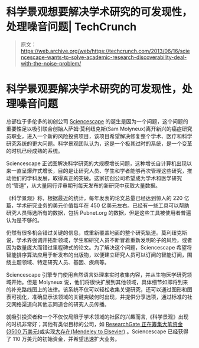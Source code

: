 # 科学景观想要解决学术研究的可发现性，处理噪音问题| TechCrunch

> 原文：<https://web.archive.org/web/https://techcrunch.com/2013/06/16/sciencescape-wants-to-solve-academic-research-discoverability-deal-with-the-noise-problem/>

# 科学景观要解决学术研究的可发现性，处理噪音问题

总部位于多伦多的初创公司 [Sciencescape](https://web.archive.org/web/20230404185030/http://sciencescape.org/) 的诞生是因为一个问题，这个问题的重要性足以吸引联合创始人萨姆·莫利纽克斯(Sam Molyneux)离开新兴的癌症研究员职业，进入一个新的风险投资项目，该项目希望解决修复整个学术、医疗和科学研究系统的更大问题。科学景观团队认为，这是一个极其过时的系统，是一个变革的时机已经成熟的系统。

Sciencescape 正试图解决科学研究的大规模增长问题，这种增长自计算机出现以来一直呈爆炸式增长，目的是让研究人员、学生和学者能够再次管理这些研究，推动他们的学科发展，取得真正的突破。这家初创公司希望成为学术和医学研究的“管道”，从大量同行评审期刊每天发布的新研究中获取大量数据。

《科学景观》称，根据最近的统计，每年发表的论文总量已经达到惊人的 220 亿篇，学术研究业务的美元价值每年在 450 亿美元左右。已经有一些工具可以帮助研究人员筛选所有的数据，包括 Pubnet.org 的数据，但是这些工具被使用者普遍认为是不够的。

仍然有很多机会错过关键的信息，或重新覆盖地面的整个研究轨道。莫利纽克斯说，学术界强调开拓新领域，学生和研究人员不断冒着重新发明轮子的风险，或者因为数量庞大而错过里程碑式的论文。为了解决这个问题，Sciencescape 希望将智能排序算法应用于新发布的出版物，以便建立研究人员可以订阅的智能订阅，围绕主题领域、特定研究人员、基因、疾病等。

Sciencescape 引擎专门使用自然语言处理来实时收集内容，并从生物医学研究领域开始。但是 Molyneux 说，他们将很快扩展到其他领域，具体细节如即将到来的补充路线图上的法律。该系统不仅可以轻松收集关键研究，还可以通过图形和图表可视化，准确显示该领域的关键突破何时出现，并提供分享选项，通过标准的社交网络渠道向其他志同道合的研究人员传播。

就吸引投资者和一个不仅仅局限于学术领域的社区的兴趣而言,《科学景观》出现的时机非常好；其他有类似目标的公司，如 [ResearchGate 正在筹集大笔资金(3500 万美元)](https://web.archive.org/web/20230404185030/https://techcrunch.com/2013/06/04/bill-gates-benchmark-and-more-pour-35m-into-researchgate-the-professional-network-for-scientists/ "Bill Gates, Benchmark And More Pour $35M Into ResearchGate, The Social Network For Scientists")或实现[大存在(Mendeley to Elsevier)](https://web.archive.org/web/20230404185030/https://techcrunch.com/2013/04/08/confirmed-elsevier-has-bought-mendeley-for-69m-100m-to-expand-open-social-education-data-efforts/ "Confirmed: Elsevier Has Bought Mendeley For $69M-$100M To Expand Its Open, Social Education Data Efforts") 。Sciencescape 已经获得了 110 万美元的初始资金，并希望迅速扩大业务。